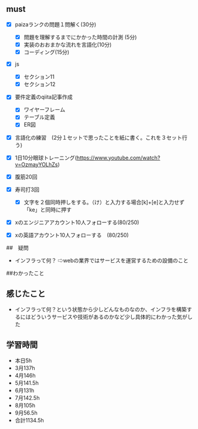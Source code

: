 
  

## must
- [x] paizaランクの問題１問解く(30分)
  - [x] 問題を理解するまでにかかった時間の計測 (5分)
  - [x] 実装のおおまかな流れを言語化(10分)
  - [x] コーディング(15分)
- [x] js
  - [x] セクション11
  - [x] セクション12
- [x] 要件定義のqiita記事作成
  - [x] ワイヤーフレーム
  - [x] テーブル定義
  - [x] ER図
- [x] 言語化の練習　(2分１セットで思ったことを紙に書く。これを３セット行う)
- [x] 1日10分眼球トレーニング(https://www.youtube.com/watch?v=OzmayYOLhZs)
- [x] 腹筋20回
- [x] 寿司打3回
  - [x] 文字を２個同時押しをする。（け）と入力する場合[k]+[e]と入力せず「ke」と同時に押す
- [x] xのエンジニアアカウント10人フォローする(80/250)
- [x] xの英語アカウント10人フォローする　(80/250)
     

##　疑問
- インフラって何？
⇨webの業界ではサービスを運営するための設備のこと

##わかったこと


  
## 感じたこと
- インフラって何？という状態から少しどんなものなのか、インフラを構築するにはどういうサービスや技術があるのかなど少し具体的にわかった気がした


## 学習時間
  - 本日5h
  - 3月137h
  - 4月146h
  - 5月141.5h
  - 6月131h
  - 7月142.5h
  - 8月105h
  - 9月56.5h
  - 合計1134.5h
    







